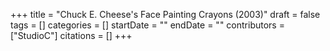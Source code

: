 +++
title = "Chuck E. Cheese's Face Painting Crayons (2003)"
draft = false
tags = []
categories = []
startDate = ""
endDate = ""
contributors = ["StudioC"]
citations = []
+++
